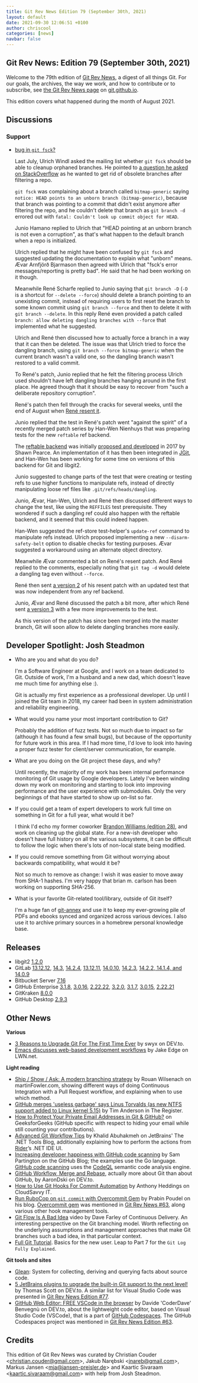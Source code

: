 ```yaml
---
title: Git Rev News Edition 79 (September 30th, 2021)
layout: default
date: 2021-09-30 12:06:51 +0100
author: chriscool
categories: [news]
navbar: false
---
```


## Git Rev News: Edition 79 (September 30th, 2021)

Welcome to the 79th edition of [Git Rev News](https://git.github.io/rev_news/rev_news/),
a digest of all things Git. For our goals, the archives, the way we work, and how to contribute or to
subscribe, see [the Git Rev News page](https://git.github.io/rev_news/rev_news/) on [git.github.io](http://git.github.io).

This edition covers what happened during the month of August 2021.

## Discussions

<!---
### General
-->

<!---
### Reviews
-->

### Support

* [bug in `git fsck`?](https://public-inbox.org/git/60DF1C22020000A100042225@gwsmtp.uni-regensburg.de/)

  Last July, Ulrich Windl asked the mailing list whether `git fsck`
  should be able to cleanup orphaned branches. He pointed to
  [a question he asked on StackOverflow](https://stackoverflow.com/questions/68226081/how-to-recover-head-problems-in-filtered-repository)
  as he wanted to get rid of obsolete branches after filtering a repo.

  `git fsck` was complaining about a branch called `bitmap-generic`
  saying `notice: HEAD points to an unborn branch (bitmap-generic)`,
  because that branch was pointing to a commit that didn't exist
  anymore after filtering the repo, and he couldn't delete that branch
  as `git branch -d` errored out with `fatal: Couldn't look up commit
  object for HEAD`.

  Junio Hamano replied to Ulrich that "HEAD pointing at an unborn
  branch is not even a corruption", as that's what happen to the
  default branch when a repo is initialized.

  Ulrich replied that he might have been confused by `git fsck` and
  suggested updating the documentation to explain what "unborn"
  means. Ævar Arnfjörð Bjarmason then agreed with Ulrich that "fsck's
  error messages/reporting is pretty bad". He said that he had been
  working on it though.

  Meanwhile René Scharfe replied to Junio saying that `git branch -D`
  (`-D` is a shortcut for `--delete --force`) should delete a branch
  pointing to an unexisting commit, instead of requiring users to
  first reset the branch to some known commit using
  `git branch --force` and then to delete it with `git branch --delete`.
  In this reply René even provided a patch called `branch: allow deleting
  dangling branches with --force` that implemented what he suggested.

  Ulrich and René then discussed how to actually force a branch in a way
  that it can then be deleted. The issue was that Ulrich tried to
  force the dangling branch, using `git branch --force bitmap-generic`
  when the current branch wasn't a valid one, so the dangling branch
  wasn't restored to a valid commit.

  To René's patch, Junio replied that he felt the filtering process
  Ulrich used shouldn't have left dangling branches hanging around in
  the first place. He agreed though that it should be easy to recover
  from "such a deliberate repository corruption".

  René's patch then fell through the cracks for several weeks, until
  the end of August when
  [René resent it](https://public-inbox.org/git/7894f736-4681-7656-e2d4-5945d2c71d31@web.de/).

  Junio replied that the test in René's patch went "against the
  spirit" of a recently merged patch series by Han-Wen Nienhuys that
  was preparing tests for the new `reftable` ref backend.

  The [reftable backend](https://www.git-scm.com/docs/reftable) was
  initially [proposed and developed](https://lore.kernel.org/git/CAJo=hJtyof=HRy=2sLP0ng0uZ4=S-DpZ5dR1aF+VHVETKG20OQ@mail.gmail.com/)
  in 2017 by Shawn Pearce. An implementation of it has then been integrated in
  [JGit](https://git.eclipse.org/r/plugins/gitiles/jgit/jgit/+/refs/heads/master/Documentation/technical/reftable.md),
  and Han-Wen has been working for some time on versions of this backend
  for Git and libgit2.

  Junio suggested to change parts of the test that were creating or
  testing refs to use higher functions to manipulate refs, instead of
  directly manipulating loose ref files like
  `.git/refs/heads/dangling`.

  Junio, Ævar, Han-Wen, Ulrich and René then discussed different ways
  to change the test, like using the `REFFILES` test
  prerequisite. They wondered if such a dangling ref could also happen
  with the reftable backend, and it seemed that this could indeed
  happen.

  Han-Wen suggested the ref-store test-helper's `update-ref` command
  to manipulate refs instead. Ulrich proposed implementing a new
  `--disarm-safety-belt` option to disable checks for testing
  purposes. Ævar suggested a workaround using an alternate object
  directory.

  Meanwhile Ævar commented a bit on René's resent patch. And René
  replied to the comments, especially noting that `git tag -d` would
  delete a dangling tag even without `--force`.

  René then sent [a version 2](https://public-inbox.org/git/325d64e9-8a31-6ba0-73f2-5e9d67b8682f@web.de/)
  of his resent patch with an updated test that was now
  independent from any ref backend.

  Junio, Ævar and René discussed the patch a bit more, after which René sent
  [a version 3](https://public-inbox.org/git/c192f438-2eaf-c098-9fe4-c03a9d36cbd0@web.de/)
  with a few more improvements to the test.

  As this version of the patch has since been merged into the master
  branch, Git will soon allow to delete dangling branches more easily.

## Developer Spotlight: Josh Steadmon

* Who are you and what do you do?

  I'm a Software Engineer at Google, and I work on a team dedicated to
  Git. Outside of work, I'm a husband and a new dad, which doesn't leave
  me much time for anything else :).

  Git is actually my first experience as a professional developer. Up
  until I joined the Git team in 2018, my career had been in system
  administration and reliability engineering.

* What would you name your most important contribution to Git?

  Probably the addition of fuzz tests. Not so much due to impact so far
  (although it has found a few small bugs), but because of the opportunity
  for future work in this area. If I had more time, I'd love to look into
  having a proper fuzz tester for client/server communication, for
  example.

* What are you doing on the Git project these days, and why?

  Until recently, the majority of my work has been internal performance
  monitoring of Git usage by Google developers. Lately I've been winding
  down my work on monitoring and starting to look into improving
  performance and the user experience with submodules. Only the very
  beginnings of that have started to show up on-list so far.

* If you could get a team of expert developers to work full time on
  something in Git for a full year, what would it be?

  I think I'd echo my former coworker [Brandon Williams (edition 28)](https://git.github.io/rev_news/2017/06/14/edition-28/#developer-spotlight-brandon-williams),
  and work on cleaning up the global state. For a new-ish developer who
  doesn't have full history on all the various subsystems, it can be
  difficult to follow the logic when there's lots of non-local state being
  modified.

* If you could remove something from Git without worrying about
  backwards compatibility, what would it be?

  Not so much to remove as change: I wish it was easier to move away from
  SHA-1 hashes. I'm very happy that brian m. carlson has been working on
  supporting SHA-256.

* What is your favorite Git-related tool/library, outside of Git itself?

  I'm a huge fan of [git-annex](https://git-annex.branchable.com/) and use
  it to keep my ever-growing pile of PDFs and ebooks synced and organized
  across various devices. I also use it to archive primary sources in a
  homebrew personal knowledge base.

## Releases

+ libgit2 [1.2.0](https://github.com/libgit2/libgit2/releases/tag/v1.2.0)
+ GitLab [13.12.12](https://about.gitlab.com/releases/2021/09/22/gitlab-13-12-12-released/),
[14.3](https://about.gitlab.com/releases/2021/09/22/gitlab-14-3-released/),
[14.2.4](https://about.gitlab.com/releases/2021/09/17/gitlab-14-2-4-released/),
[13.12.11](https://about.gitlab.com/releases/2021/09/02/gitlab-13-12-11-released/),
[14.0.10](https://about.gitlab.com/releases/2021/09/02/gitlab-14-0-10-released/),
[14.2.3](https://about.gitlab.com/releases/2021/09/01/gitlab-14-2-3-released/),
[14.2.2, 14.1.4, and 14.0.9](https://about.gitlab.com/releases/2021/08/31/security-release-gitlab-14-2-2-released/)
+ Bitbucket Server [7.16](https://confluence.atlassian.com/bitbucketserver/bitbucket-server-release-notes-872139866.html)
+ GitHub Enterprise [3.1.8](https://help.github.com/enterprise-server@3.1/admin/release-notes#3.1.8),
[3.0.16](https://help.github.com/enterprise-server@3.0/admin/release-notes#3.0.16),
[2.22.22](https://help.github.com/enterprise-server@2.22/admin/release-notes#2.22.22),
[3.2.0](https://help.github.com/enterprise-server@3.2/admin/release-notes#3.2.0),
[3.1.7](https://help.github.com/enterprise-server@3.1/admin/release-notes#3.1.7),
[3.0.15](https://help.github.com/enterprise-server@3.0/admin/release-notes#3.0.15),
[2.22.21](https://help.github.com/enterprise-server@2.22/admin/release-notes#2.22.21)
+ GitKraken [8.0.0](https://support.gitkraken.com/release-notes/current)
+ GitHub Desktop [2.9.3](https://desktop.github.com/release-notes/)

## Other News

__Various__
* [3 Reasons to Upgrade Git For The First Time Ever](https://dev.to/swyx/3-reasons-to-upgrade-git-2bj3)
  by swyx on DEV.to.
* [Emacs discusses web-based development workflows](https://lwn.net/Articles/867956/)
  by Jake Edge on LWN.net.


__Light reading__
* [Ship / Show / Ask: A modern branching strategy](https://martinfowler.com/articles/ship-show-ask.html)
  by Rouan Wilsenach on martinFowler.com, showing different ways of doing
  Continuous Integration with a Pull Request workflow, and explaining when
  to use which method.
* [GitHub merges 'useless garbage' says Linus Torvalds (as new NTFS support added to Linux kernel 5.15)](https://www.theregister.com/2021/09/06/github_merges_useless_garbage_says/)
  by Tim Anderson in The Register.
* [How to Protect Your Private Email Addresses in Git & GitHub?](https://www.geeksforgeeks.org/how-to-protect-your-private-email-addresses-in-git-github/)
  on GeeksforGeeks (GitHub specific with respect to hiding your email while
  still counting your contributions).
* [Advanced Git Workflow Tips](https://blog.jetbrains.com/dotnet/2021/09/13/advanced-git-workflow-tips/)
  by Khalid Abuhakmeh on JetBrains' The .NET Tools Blog, additionally explaining
  how to perform the actions from [Rider](https://www.jetbrains.com/rider/)’s .NET IDE UI.
* [Increasing developer happiness with GitHub code scanning](https://github.blog/2021-09-07-increasing-developer-happiness-github-code-scanning/)
  by Sam Partington on the GitHub Blog; the examples use the Go language.
  [GitHub code scanning](https://github.blog/2021-09-07-increasing-developer-happiness-github-code-scanning/)
  uses the [CodeQL](https://securitylab.github.com/tools/codeql/) semantic code analysis engine.
* [GitHub Workflow, Merge and Rebase](https://dev.to/aarondski/github-workflow-merge-and-rebase-1cig),
  actually more about Git than about GitHub, by AaronDski on DEV.to.
* [How to Use Git Hooks For Commit Automation](https://www.cloudsavvyit.com/14036/how-to-use-git-hooks-for-commit-automation/)
  by Anthony Heddings on CloudSavvy IT.
* [Run RuboCop on `git commit` with Overcommit Gem](https://prabinpoudel.com.np/articles/run-rubocop-on-git-commit-with-overcommit-gem/)
  by Prabin Poudel on his blog.  [Overcommit gem](https://github.com/sds/overcommit)
  was mentioned in [Git Rev News #63](https://git.github.io/rev_news/2020/05/28/edition-63/),
  along various other hook management tools.
* [Git Flow Is A Bad Idea](https://www.youtube.com/watch?v=_w6TwnLCFwA) video by Dave Farley of Continuous Delivery.
  An interesting perspective on the Git branching model. Worth reflecting on the underlying assumptions
  and management approaches that make Git branches such a bad idea, in that particular context.
* [Full Git Tutorial](https://www.youtube.com/watch?v=58zsLtwzL60). Basics for the new user.
  Leap to Part 7 for the `Git Log Fully Explained`.

__Git tools and sites__
* [Glean](https://glean.software/): System for collecting, deriving and querying facts about source code.
* [5 JetBrains plugins to upgrade the built-in Git support to the next level!](https://dev.to/anotherdevuser/5-jetbrains-plugins-to-upgrade-the-builtin-git-support-to-the-next-level-3ojf)
  by Thomas Scott on DEV.to.  A similar list for Visual Studio Code was
  presented in [Git Rev News Edition #77](https://git.github.io/rev_news/2021/07/31/edition-77/).
* [GitHub Web Editor: FREE VSCode in the browser](https://dev.to/github/vscode-in-the-browser-for-free-github-web-editor-k4h)
  by Davide 'CoderDave' Benvegnù on DEV.to, about the lightweight code editor,
  based on Visual Studio Code (VSCode), that is a part of [GitHub Codespaces](https://dev.to/github/github-codespaces-ga-any-good-reviewed-and-tested-3e62).
  The GitHub Codespaces project was mentioned in [Git Rev News Edition #63](https://git.github.io/rev_news/2020/05/28/edition-63/).


## Credits

This edition of Git Rev News was curated by
Christian Couder &lt;<christian.couder@gmail.com>&gt;,
Jakub Narębski &lt;<jnareb@gmail.com>&gt;,
Markus Jansen &lt;<mja@jansen-preisler.de>&gt; and
Kaartic Sivaraam &lt;<kaartic.sivaraam@gmail.com>&gt;
with help from Josh Steadmon.
